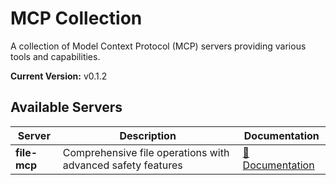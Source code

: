 # MCP Collection

A collection of Model Context Protocol (MCP) servers providing various tools and capabilities.

**Current Version:** v0.1.2

## Available Servers

| Server | Description | Documentation |
|--------|-------------|---------------|
| **file-mcp** | Comprehensive file operations with advanced safety features | [📖 Documentation](./servers/file-mcp/README.md) |